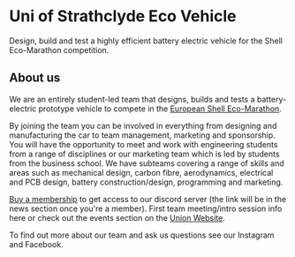 
# Uni of Strathclyde Eco Vehicle

Design, build and test a highly efficient battery electric vehicle for the Shell Eco-Marathon competition. 

## About us

We are an entirely student-led team that designs, builds and tests a battery-electric prototype vehicle to compete in the [European Shell Eco-Marathon](https://www.makethefuture.shell/en-gb/shell-eco-marathon).

By joining the team you can be involved in everything from designing and manufacturing the car to team management, marketing and sponsorship. You will have the opportunity to meet and work with engineering students from a range of disciplines or our marketing team which is led by students from the business school. We have subteams covering a range of skills and areas such as mechanical design, carbon fibre, aerodynamics, electrical and PCB design, battery construction/design, programming and marketing. 

[Buy a membership](https://www.strathunion.com/groups/find-a-society/society/usev/) to get access to our discord server (the link will be in the news section once you're a member). First team meeting/intro session info here or check out the events section on the [Union Website](https://www.strathunion.com/events/event/3653/).

To find out more about our team and ask us questions see our Instagram and Facebook.
